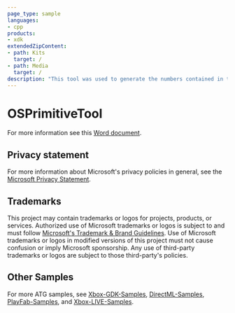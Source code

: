 ```yaml
---
page_type: sample
languages:
- cpp
products:
- xdk
extendedZipContent:
- path: Kits
  target: /
- path: Media
  target: /
description: "This tool was used to generate the numbers contained in the Costs for Synchronization Primitives white paper."
---
```


# OSPrimitiveTool

For more information see this [Word document](https://github.com/microsoft/Xbox-ATG-Samples/blob/main/XDKSamples/Tools/OSPrimitiveTool/Readme.docx).

## Privacy statement

For more information about Microsoft's privacy policies in general, see the [Microsoft Privacy Statement](https://privacy.microsoft.com/privacystatement/).

## Trademarks

This project may contain trademarks or logos for projects, products, or services. Authorized use of Microsoft trademarks or logos is subject to and must follow [Microsoft's Trademark & Brand Guidelines](https://www.microsoft.com/en-us/legal/intellectualproperty/trademarks/usage/general). Use of Microsoft trademarks or logos in modified versions of this project must not cause confusion or imply Microsoft sponsorship. Any use of third-party trademarks or logos are subject to those third-party's policies.

## Other Samples

For more ATG samples, see [Xbox-GDK-Samples](https://github.com/microsoft/Xbox-GDK-Samples/), [DirectML-Samples](https://github.com/microsoft/DirectML-Samples), [PlayFab-Samples](https://github.com/PlayFab/PlayFab-Samples), and [Xbox-LIVE-Samples](https://github.com/microsoft/xbox-live-samples).
